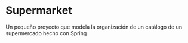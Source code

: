 # Supermarket

Un pequeño proyecto que modela la organización de un catálogo de un supermercado hecho con Spring

